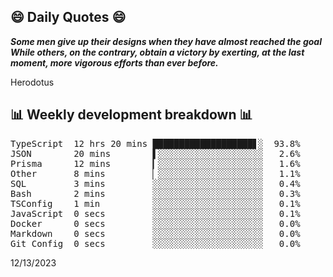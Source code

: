 ## 😄 Daily Quotes 😄

_**Some men give up their designs when they have almost reached the goal While others, on the contrary, obtain a victory by exerting, at the last moment, more vigorous efforts than ever before.**_

Herodotus



## 📊 Weekly development breakdown 📊

<pre>TypeScript  12 hrs 20 mins ███████████████████▋░  93.8%
JSON        20 mins        ▌░░░░░░░░░░░░░░░░░░░░   2.6%
Prisma      12 mins        ▎░░░░░░░░░░░░░░░░░░░░   1.6%
Other       8 mins         ▏░░░░░░░░░░░░░░░░░░░░   1.1%
SQL         3 mins         ░░░░░░░░░░░░░░░░░░░░░   0.4%
Bash        2 mins         ░░░░░░░░░░░░░░░░░░░░░   0.3%
TSConfig    1 min          ░░░░░░░░░░░░░░░░░░░░░   0.1%
JavaScript  0 secs         ░░░░░░░░░░░░░░░░░░░░░   0.1%
Docker      0 secs         ░░░░░░░░░░░░░░░░░░░░░   0.0%
Markdown    0 secs         ░░░░░░░░░░░░░░░░░░░░░   0.0%
Git Config  0 secs         ░░░░░░░░░░░░░░░░░░░░░   0.0%</pre>

12/13/2023